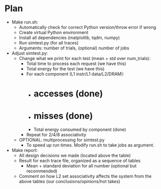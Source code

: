 # Plan

- Make run.sh:
    * Automatically check for correct Python version/throw error if wrong
    * Create virtual Python environment
    * Install all dependencies (matplotlib, tqdm, numpy)
    * Run simtest.py (for all traces)
    * Arguments: number of trials, (optional) number of jobs
- Adjust simtest.py:
    * Change what we print for each test (mean + std over num_trials):
        + Total time to process each request (we have this)
        + Total energy for the test (we have this)
        + For each component (L1 instr/L1 data/L2/DRAM):
            + # accesses (done)
            + # misses (done)
            + Total energy consumed by component (done)
        + Repeat for 2/4/8 associativity
    * OPTIONAL: multiprocessing for simtest.py
        + To speed up run times. Modify run.sh to take jobs as argument.
- Make report:
    * All design decisions we made (located above the table)
    * Result for each trace file, organized as a sequence of tables
        + Mean + standard deviation for all number (optional but recommended)
    * Comment on how L2 set associativity affects the system from the above tables (our conclusions/opinions/hot takes)
